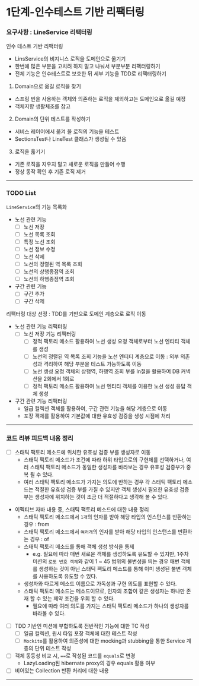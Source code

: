 # 1단계-인수테스트 기반 리팩터링

### 요구사항 : LineService 리팩터링 
인수 테스트 기반 리팩터링
- LinsService의 비지니스 로직을 도메인으로 옮기기
- 한번에 많은 부분을 고치려 하지 말고 나눠서 부분부분 리팩터링하기
- 전체 기능은 인수테스트로 보호한 뒤 세부 기능을 TDD로 리팩터링하기

1. Domain으로 옮길 로직을 찾기
- 스프링 빈을 사용하는 객체와 의존하는 로직을 제외하고는 도메인으로 옮길 예정
- 객체지향 생활체조를 참고

2. Domain의 단위 테스트를 작성하기
- 서비스 레이어에서 옮겨 올 로직의 기능을 테스트
- SectionsTest나 LineTest 클래스가 생성될 수 있음

3. 로직을 옮기기
- 기존 로직을 지우지 말고 새로운 로직을 만들어 수행
- 정상 동작 확인 후 기존 로직 제거

---
### TODO List
`LineService`의 기능 목록화
- 노선 관련 기능
  - [ ] 노선 저장
  - [ ] 노선 목록 조회
  - [ ] 특정 노선 조회
  - [ ] 노선 정보 수정
  - [ ] 노선 삭제
  - [ ] 노선의 정렬된 역 목록 조회
  - [ ] 노선의 상행종점역 조회
  - [ ] 노선의 하행종점역 조회
- 구간 관련 기능
  - [ ] 구간 추가
  - [ ] 구간 삭제

리팩터링 대상 선정 : TDD를 기반으로 도메인 계층으로 로직 이동
- 노선 관련 기능 리팩터링
  - [ ] 노선 저장 기능 리팩터링
    - [ ] 정적 팩토리 메소드 활용하여 노선 생성 요청 객체로부터 노선 엔티티 객체를 생성 
    - [ ] 노선의 정렬된 역 목록 조회 기능을 노선 엔티티 계층으로 이동 : 외부 의존성과 격리하여 해당 부분을 테스트 가능하도록 이동 
    - [ ] 노선 생성 요청 객체의 상행역, 하행역 조회 부를 In절을 활용하여 DB 커넥션을 2회에서 1회로 
    - [ ] 정적 팩토리 메소드 활용하여 노선 엔티티 객체를 이용한 노선 생성 응답 객체 생성   
  
- 구간 관련 기능 리팩터링
  - 일급 컬렉션 객체를 활용하여, 구간 관련 기능을 해당 계층으로 이동
  - 포장 객체를 활용하여 기본값에 대한 유효성 검증을 생성 시점에 처리

---
### 코드 리뷰 피드백 내용 정리
- [ ] 스태틱 팩토리 메소드에 위치한 유효성 검증 부를 생성자로 이동
  - 스태틱 팩토리 메소드가 조건에 따라 하위 타입으로의 구현체를 선택하거나, 여러 스태틱 팩토리 메소드가 동일한 생성자를 바라보는 경우 유효성 검증부가 중복 될 수 있다.
  - 여러 스태틱 팩토리 메소드가 가지는 의도에 반하는 경우 각 스태틱 팩토리 메소드는 적절한 유효성 검증 부를 가질 수 있지만
  객체 생성시 필요한 유효성 검증 부는 생성자에 위치하는 것이 조금 더 적절하다고 생각해 볼 수 있다. 
   
- 이펙티브 자바 내용 중, 스태틱 팩토리 메소드에 대한 내용 정리
  - 스태틱 팩토리 메소드에서 `1개`의 인자를 받아 해당 타입의 인스턴스를 반환하는 경우 : from
  - 스태틱 팩토리 메소드에서 `여러개`의 인자를 받아 해당 타입의 인스턴스를 반환하는 경우 : of
  - 스태틱 팩토리 메소드를 통해 객체 생성 방식을 통제
    - e.g. 필요에 따라 매번 새로운 객체를 생성하도록 유도할 수 있지만, 1주차 미션의 `로또 번호 객체`와 같이 1 ~ 45 범위의 불변성을 띄는 경우 매번 객체를 생성하는 것이 아닌 스태틱 팩토리 메소드를 통해 이미 생성된 불변 객체를 사용하도록 유도할 수 있다.
  - 생성자와 다르게 메소드 이름으로 가독성과 구현 의도를 표현할 수 있다.
  - 스태틱 팩토리 메소드는 메소드이므로, 인자의 조합이 같은 생성자는 하나만 존재 할 수 있는 제약 조건을 우회 할 수 있다.
    - 필요에 따라 여러 의도를 가지는 스태틱 팩토리 메소드가 하나의 생성자를 바라볼 수 있다.
   
- [ ] TDD 기반인 미션에 부합하도록 전반적인 기능에 대한 TC 작성
  - [ ] 일급 컬렉션, 원시 타입 포장 객체에 대한 테스트 작성
  - [ ] `Mockito`를 활용하여 의존성에 대한 mocking과 stubbing을 통한 Service 계층의 단위 테스트 작성 

- [ ] 객체 동등성 비교 시, `==`로 작성된 코드를 `equals`로 변경
  - LazyLoading된 hibernate proxy의 경우 equals 활용 여부
- [ ] 비어있는 Collection 반환 처리에 대한 내용

---   

